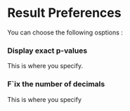 
Result Preferences
=========

You can choose the following osptions :

### Display exact p-values

This is where you specify.

### F`ix the number of decimals

This is where you specify


